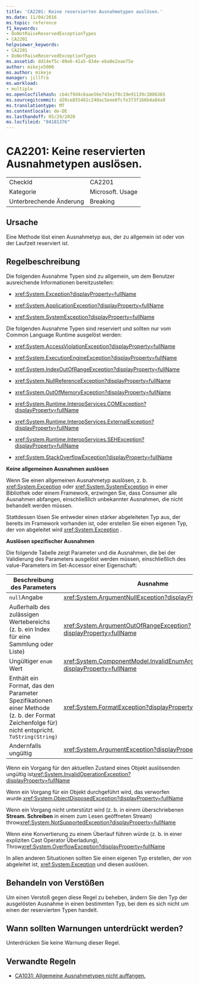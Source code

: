 ```yaml
---
title: 'CA2201: Keine reservierten Ausnahmetypen auslösen.'
ms.date: 11/04/2016
ms.topic: reference
f1_keywords:
- DoNotRaiseReservedExceptionTypes
- CA2201
helpviewer_keywords:
- CA2201
- DoNotRaiseReservedExceptionTypes
ms.assetid: dd14ef5c-80e6-41a5-834e-eba8e2eae75e
author: mikejo5000
ms.author: mikejo
manager: jillfra
ms.workload:
- multiple
ms.openlocfilehash: cb4cf9d4c6aae56e743e1f0c19e91139c3886365
ms.sourcegitcommit: d20ce855461c240ac5eee0fcfe373f166b4a04a9
ms.translationtype: MT
ms.contentlocale: de-DE
ms.lasthandoff: 05/29/2020
ms.locfileid: "84181376"
---
```

# <a name="ca2201-do-not-raise-reserved-exception-types"></a>CA2201: Keine reservierten Ausnahmetypen auslösen.

|||
|-|-|
|CheckId|CA2201|
|Kategorie|Microsoft. Usage|
|Unterbrechende Änderung|Breaking|

## <a name="cause"></a>Ursache

Eine Methode löst einen Ausnahmetyp aus, der zu allgemein ist oder von der Laufzeit reserviert ist.

## <a name="rule-description"></a>Regelbeschreibung

Die folgenden Ausnahme Typen sind zu allgemein, um dem Benutzer ausreichende Informationen bereitzustellen:

- <xref:System.Exception?displayProperty=fullName>

- <xref:System.ApplicationException?displayProperty=fullName>

- <xref:System.SystemException?displayProperty=fullName>

Die folgenden Ausnahme Typen sind reserviert und sollten nur vom Common Language Runtime ausgelöst werden:

- <xref:System.AccessViolationException?displayProperty=fullName>

- <xref:System.ExecutionEngineException?displayProperty=fullName>

- <xref:System.IndexOutOfRangeException?displayProperty=fullName>

- <xref:System.NullReferenceException?displayProperty=fullName>

- <xref:System.OutOfMemoryException?displayProperty=fullName>

- <xref:System.Runtime.InteropServices.COMException?displayProperty=fullName>

- <xref:System.Runtime.InteropServices.ExternalException?displayProperty=fullName>

- <xref:System.Runtime.InteropServices.SEHException?displayProperty=fullName>

- <xref:System.StackOverflowException?displayProperty=fullName>

**Keine allgemeinen Ausnahmen auslösen**

Wenn Sie einen allgemeinen Ausnahmetyp auslösen, z. b. <xref:System.Exception> oder <xref:System.SystemException> in einer Bibliothek oder einem Framework, erzwingen Sie, dass Consumer alle Ausnahmen abfangen, einschließlich unbekannter Ausnahmen, die nicht behandelt werden müssen.

Stattdessen lösen Sie entweder einen stärker abgeleiteten Typ aus, der bereits im Framework vorhanden ist, oder erstellen Sie einen eigenen Typ, der von abgeleitet wird <xref:System.Exception> .

**Auslösen spezifischer Ausnahmen**

Die folgende Tabelle zeigt Parameter und die Ausnahmen, die bei der Validierung des Parameters ausgelöst werden müssen, einschließlich des value-Parameters im Set-Accessor einer Eigenschaft:

|Beschreibung des Parameters|Ausnahme|
|---------------------------|---------------|
|`null`Angabe|<xref:System.ArgumentNullException?displayProperty=fullName>|
|Außerhalb des zulässigen Wertebereichs (z. b. ein Index für eine Sammlung oder Liste)|<xref:System.ArgumentOutOfRangeException?displayProperty=fullName>|
|Ungültiger `enum` Wert|<xref:System.ComponentModel.InvalidEnumArgumentException?displayProperty=fullName>|
|Enthält ein Format, das den Parameter Spezifikationen einer Methode (z. b. der Format Zeichenfolge für) nicht entspricht. `ToString(String)`|<xref:System.FormatException?displayProperty=fullName>|
|Andernfalls ungültig|<xref:System.ArgumentException?displayProperty=fullName>|

Wenn ein Vorgang für den aktuellen Zustand eines Objekt auslösenden ungültig ist<xref:System.InvalidOperationException?displayProperty=fullName>

Wenn ein Vorgang für ein Objekt durchgeführt wird, das verworfen wurde.<xref:System.ObjectDisposedException?displayProperty=fullName>

Wenn ein Vorgang nicht unterstützt wird (z. b. in einem überschriebenen **Stream. Schreiben** in einem zum Lesen geöffneten Stream) throw<xref:System.NotSupportedException?displayProperty=fullName>

Wenn eine Konvertierung zu einem Überlauf führen würde (z. b. in einer expliziten Cast Operator Überladung), Throw<xref:System.OverflowException?displayProperty=fullName>

In allen anderen Situationen sollten Sie einen eigenen Typ erstellen, der von abgeleitet ist, <xref:System.Exception> und diesen auslösen.

## <a name="how-to-fix-violations"></a>Behandeln von Verstößen

Um einen Verstoß gegen diese Regel zu beheben, ändern Sie den Typ der ausgelösten Ausnahme in einen bestimmten Typ, bei dem es sich nicht um einen der reservierten Typen handelt.

## <a name="when-to-suppress-warnings"></a>Wann sollten Warnungen unterdrückt werden?

Unterdrücken Sie keine Warnung dieser Regel.

## <a name="related-rules"></a>Verwandte Regeln

- [CA1031: Allgemeine Ausnahmetypen nicht auffangen.](../code-quality/ca1031.md)

